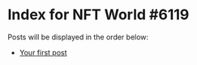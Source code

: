 # Index for NFT World #6119
Posts will be displayed in the order below:

- [Your first post](./001-first.md)

